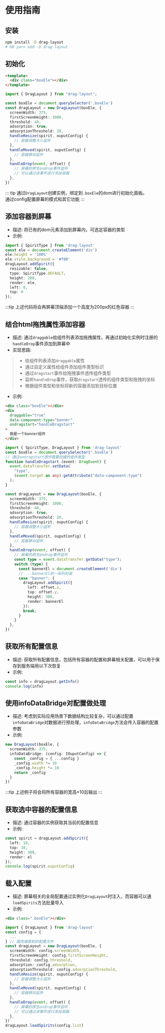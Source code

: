 # 使用指南
## 安装
```sh
npm install -D drag-layout
# OR yarn add -D drag-layout
```
## 初始化
```html
<template>
  <div class="boxEle"></div>
</template>
```

```typescript
import { DragLayout } from "drag-layout";

const boxEle = document.querySelector('.boxEle')
const dragLayout = new DragLayout(boxEle, {
  screenWidth: 375,
  firstScreenHeight: 1000,
  threshold: 40,
  adsorption: true,
  adsorptionThreshold: 20,
  handleResize(spirit, ouputConfig) {
    // 容器调整大小监听
  },
  handleMoved(spirit, ouputConfig) {
    // 容器移动监听
  },
  handleDrop(event, offset) {
    // 屏幕的原生ondrop事件监听
    // 可以通过该事件进行添加容器
  },
})
```
::: tip
通过`DragLayout`创建实例，绑定到`.boxEle`的dom进行初始化面板。<br>
通过config配置屏幕的模式和其它功能
:::

## 添加容器到屏幕
- 描述: 将已有的dom元素添加到屏幕内，可选定容器的类型
- 示例:
```typescript
import { SpiritType } from 'drag-layout'
const ele = document.createElement('div')
ele.height = '100%'
ele.style.background = '#f00'
dragLayout.addSpirit({
  resizable: false,
  type: SpiritType.DEFAULT,
  height: 200,
  render: ele,
  left: 0,
  top: 0
});
```
:::tip
上述代码将会再屏幕顶端添加一个高度为200px的红色容器
:::

## 结合html拖拽属性添加容器
- 描述: 通过`draggable`给组件列表添加拖拽属性，再通过初始化实例时注册的`handleDrop`事件添加到屏幕中
- 实现思路:<br>
>- 给组件列表添加`draggable`属性
>- 通过自定义属性给组件添加组件类型标识
>- 通过`dragstart`事件给拖拽事件透传组件类型
>- 监听`handleDrop`事件，获取`dragstart`透传的组件类型和拖拽的坐标
>- 根据组件类型和坐标将新的容器添加到目标位置
- 示例:
```html
<div class="boxEle"></div>
<div
  draggable="true"
  data-component-type="banner"
  ondragstart="handleDragstart"
>
  我是一个banner组件
</div>
```
```typescript
import { SpiritType, DragLayout } from 'drag-layout'
const boxEle = document.querySelector('.boxEle')
// 通过ondragstart透传需要创建的组件类型
function handleDragstart (event: DragEvent) {
  event.dataTransfer.setData(
    "type",
    (event.target as any).getAttribute("data-component-type")
  );
}

const dragLayout = new DragLayout(boxEle, {
  screenWidth: 375,
  firstScreenHeight: 1000,
  threshold: 40,
  adsorption: true,
  adsorptionThreshold: 20,
  handleResize(spirit, ouputConfig) {
    // 容器调整大小监听
  },
  handleMoved(spirit, ouputConfig) {
    // 容器移动监听
  },
  handleDrop(event, offset) {
    // 屏幕的原生ondrop事件监听
    const type = event.dataTransfer.getData("type");
    switch (type) {
      const bannerEl = document.createElement('div')
      // ...bannerEl的一系列封装
      case "banner": {
        dragLayout.addSpirit({
          left: offset.x,
          top: offset.y,
          height: 300,
          render: bannerEl
        });
        break;
      }
    }
  },
})
```

## 获取所有配置信息
- 描述: 获取所有配置信息，包括所有容器的配置和屏幕相关配置，可以用于保存到服务端用以下次恢复
- 示例:
```typescript
const info = dragLayout.getInfo()
console.log(info)
```

## 使用infoDataBridge对配置做处理
- 描述: 考虑到实际应用场景下数据结构比较复杂，可以通过配置`infoDataBridge`对数据进行预处理，`infoDataBridge`方法会传入容器的配置参数
- 示例:
```typescript
new DragLayout(boxEle, {
  screenWidth: 375,
  infoDataBridge: (config: IOuputConfig) => {
    const _config = { ...config }
    _config.width *= 10
    _config.height *= 10
    return _config
  }
})
```
:::tip
上述例子将会将所有容器的宽高*10后输出
:::


## 获取选中容器的配置信息
- 描述: 通过容器的实例获取其当前的配置信息
- 示例:
```typescript
const spirit = dragLayout.addSpirit({
  left: 10,
  top: 10,
  height: 300,
  render: el
});
console.log(spirit.ouputConfig)
```

## 载入配置
- 描述: 屏幕相关的全局配置通过实例化`DragLayout`时注入，而容器可以通`loadSpirits`方法批量导入
- 示例:
```html
<div class=".boxEle"></div>
```
```typescript 
import { DragLayout } from 'drag-layout'
const config = {
  ...
} // 服务端拿到的配置文件
const dragLayout = new DragLayout(boxEle, {
  screenWidth: config.screenWidth,
  firstScreenHeight: config.firstScreenHeight,
  threshold: config.threshold,
  adsorption: config.adsorption,
  adsorptionThreshold: config.adsorptionThreshold,
  handleResize(spirit, ouputConfig) {
    // 容器调整大小监听
  },
  handleMoved(spirit, ouputConfig) {
    // 容器移动监听
  },
  handleDrop(event, offset) {
    // 屏幕的原生ondrop事件监听
    // 可以通过该事件进行添加容器
  },
})
dragLayout.loadSpirits(config.list)
```
